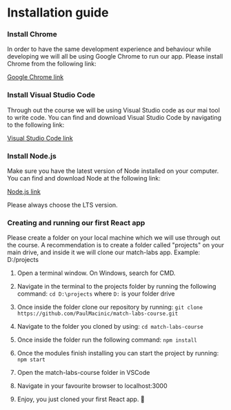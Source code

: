 # Installation guide

### Install Chrome

In order to have the same development experience and behaviour while developing we will all be using Google Chrome to run our app. Please install Chrome from the following link:

[Google Chrome link](https://www.google.com/chrome/?brand=CHBD&gclid=EAIaIQobChMIxtn5oOvV6AIVA-h3Ch3cuQdXEAAYASAAEgJpNvD_BwE&gclsrc=aw.ds)

### Install Visual Studio Code

Through out the course we will be using Visual Studio code as our mai tool to write code. You can find and download Visual Studio Code by navigating to the following link:

[Visual Studio Code link](https://code.visualstudio.com/Download)

### Install Node.js

Make sure you have the latest version of Node installed on your computer. You can find and download Node at the following link:

[Node.js link](https://nodejs.org/en/)

Please always choose the LTS version.

### Creating and running our first React app

Please create a folder on your local machine which we will use through out the course. A recommendation is to create a folder called "projects" on your main drive, and inside it we will clone our match-labs app.
Example: D:/projects

1. Open a terminal window. On Windows, search for CMD.

2. Navigate in the terminal to the projects folder by running the following command:
   `cd D:\projects` where `D:` is your folder drive

3. Once inside the folder clone our repository by running:
   `git clone https://github.com/PaulMacinic/match-labs-course.git`

4. Navigate to the folder you cloned by using:
   `cd match-labs-course`

5. Once inside the folder run the following command:
   `npm install`
   
6. Once the modules finish installing you can start the project by running:
   `npm start`

7. Open the match-labs-course folder in VSCode

8. Navigate in your favourite browser to localhost:3000

8. Enjoy, you just cloned your first React app. 🎉
